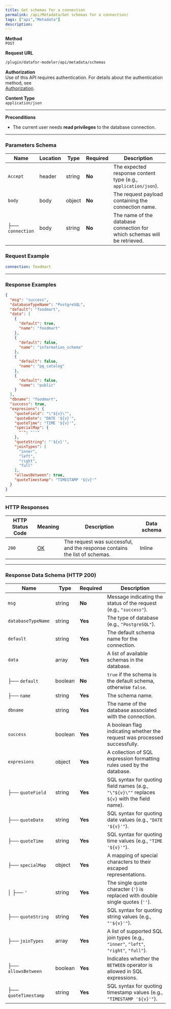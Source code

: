 ```yaml
---
title: Get schemas for a connection
permalink: /api/Metadata/Get schemas for a connection/
tags: ["api","Metadata"]
description: 
---
```


**Method**  
`POST`

**Request URL**
```html
/plugin/datafor-modeler/api/metadata/schemas
```

**Authorization**  
Use of this API requires authentication. For details about the authentication method, see  
[Authorization](/api/index/#_5-authentication-security).

**Content Type**  
`application/json`

---

**Preconditions**
- The current user needs **read privileges** to the database connection.

---

### **Parameters Schema**

| Name          | Location | Type   | Required | Description |
|--------------|----------|--------|----------|-------------|
| `Accept`     | header   | string | **No**   | The expected response content type (e.g., `application/json`). |
| `body`       | body     | object | **No**   | The request payload containing the connection name. |
| ├── `connection` | body | string | **No**   | The name of the database connection for which schemas will be retrieved. |

### **Request Example**

```yaml
connection: foodmart
```

---

### **Response Examples**

```json
{
  "msg": "success",
  "databaseTypeName": "PostgreSQL",
  "default": "foodmart",
  "data": [
    {
      "default": true,
      "name": "foodmart"
    },
    {
      "default": false,
      "name": "information_schema"
    },
    {
      "default": false,
      "name": "pg_catalog"
    },
    {
      "default": false,
      "name": "public"
    }
  ],
  "dbname": "foodmart",
  "success": true,
  "expresions": {
    "quoteField": "\"${v}\"",
    "quoteDate": "DATE '${v}'",
    "quoteTime": "TIME '${v}'",
    "specialMap": {
      "'": "''"
    },
    "quoteString": "'${v}'",
    "joinTypes": [
      "inner",
      "left",
      "right",
      "full"
    ],
    "allowsBetween": true,
    "quoteTimestamp": "TIMESTAMP '${v}'"
  }
}
```

---

### **HTTP Responses**

| HTTP Status Code | Meaning | Description | Data schema |
|------------------|---------|-------------|-------------|
| `200`           | [OK](https://tools.ietf.org/html/rfc7231#section-6.3.1) | The request was successful, and the response contains the list of schemas. | Inline |

---

### **Response Data Schema (HTTP 200)**

| Name      | Type     | Required | Description |
|-----------|---------|----------|-------------|
| `msg`     | string  | **No**   | Message indicating the status of the request (e.g., `"success"`). |
| `databaseTypeName` | string | **Yes**  | The type of database (e.g., `"PostgreSQL"`). |
| `default` | string  | **Yes**  | The default schema name for the connection. |
| `data`    | array   | **Yes**  | A list of available schemas in the database. |
| ├── `default` | boolean | **No** | `true` if the schema is the default schema, otherwise `false`. |
| ├── `name` | string | **Yes** | The schema name. |
| `dbname`  | string  | **Yes**  | The name of the database associated with the connection. |
| `success` | boolean | **Yes**  | A boolean flag indicating whether the request was processed successfully. |
| `expresions` | object | **Yes** | A collection of SQL expression formatting rules used by the database. |
| ├── `quoteField` | string | **Yes** | SQL syntax for quoting field names (e.g., `"\"${v}\""` replaces `${v}` with the field name). |
| ├── `quoteDate` | string | **Yes** | SQL syntax for quoting date values (e.g., `"DATE '${v}'"`). |
| ├── `quoteTime` | string | **Yes** | SQL syntax for quoting time values (e.g., `"TIME '${v}'"`). |
| ├── `specialMap` | object | **Yes** | A mapping of special characters to their escaped representations. |
| │   ├── `'` | string | **Yes** | The single quote character (`'`) is replaced with double single quotes (`''`). |
| ├── `quoteString` | string | **Yes** | SQL syntax for quoting string values (e.g., `"'${v}'"`). |
| ├── `joinTypes` | array | **Yes** | A list of supported SQL join types (e.g., `"inner"`, `"left"`, `"right"`, `"full"`). |
| ├── `allowsBetween` | boolean | **Yes** | Indicates whether the `BETWEEN` operator is allowed in SQL expressions. |
| ├── `quoteTimestamp` | string | **Yes** | SQL syntax for quoting timestamp values (e.g., `"TIMESTAMP '${v}'"`). |